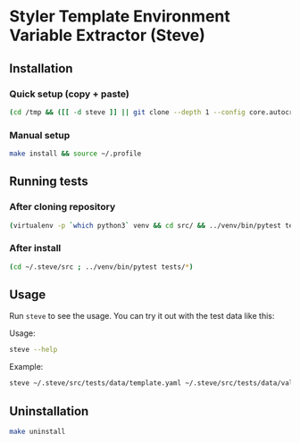 # Styler Template Environment Variable Extractor (Steve)

## Installation
### Quick setup (copy + paste)
```bash
(cd /tmp && ([[ -d steve ]] || git clone --depth 1 --config core.autocrlf=false https://github.com/STYLER-Inc/profiles-for-skaffold.git steve) && cd steve && make install) && source ~/.profile
```
### Manual setup
```bash
make install && source ~/.profile
```

## Running tests
### After cloning repository
```bash
(virtualenv -p `which python3` venv && cd src/ && ../venv/bin/pytest tests/*)
```

### After install
```bash
(cd ~/.steve/src ; ../venv/bin/pytest tests/*)
```

## Usage
Run `steve` to see the usage. You can try it out with the test data like this:

Usage:
```bash
steve --help
```

Example:
```bash
steve ~/.steve/src/tests/data/template.yaml ~/.steve/src/tests/data/values.yaml
```

## Uninstallation
```bash
make uninstall
```

